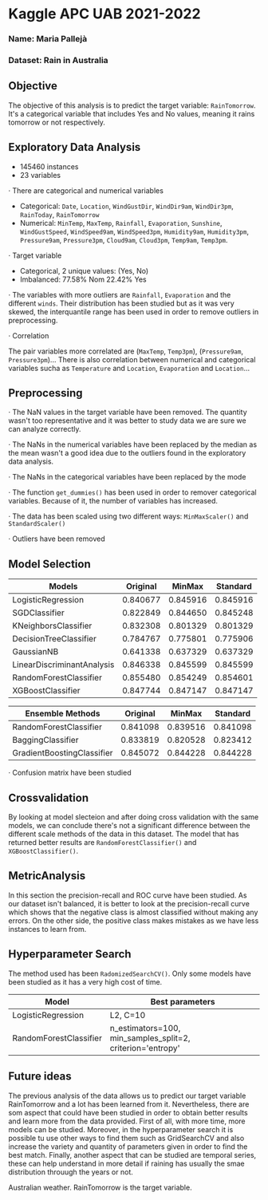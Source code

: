 # Kaggle APC UAB 2021-2022
### Name: Maria Pallejà
### Dataset: Rain in Australia

## Objective
The objective of this analysis is to predict the target variable: `RainTomorrow`. It's a categorical variable that includes Yes and No values, meaning it rains tomorrow or not respectively.

## Exploratory Data Analysis
- 145460 instances
- 23 variables

· There are categorical and numerical variables
- Categorical: `Date`, `Location`, `WindGustDir`, `WindDir9am`, `WindDir3pm`, `RainToday`, `RainTomorrow`
- Numerical: `MinTemp`, `MaxTemp`, `Rainfall`, `Evaporation`, `Sunshine`, `WindGustSpeed`, `WindSpeed9am`, `WindSpeed3pm`, `Humidity9am`, `Humidity3pm`, `Pressure9am`, `Pressure3pm`, `Cloud9am`, `Cloud3pm`, `Temp9am`, `Temp3pm`.

· Target variable
- Categorical, 2 unique values: (Yes, No)
- Imbalanced: 77.58% Nom 22.42% Yes

· The variables with more outliers are `Rainfall`, `Evaporation` and the different `winds`. Their distribution has been studied but as it was very skewed, the interquantile range has been used in order to remove outliers in preprocessing.

· Correlation

The pair variables more correlated are (`MaxTemp`, `Temp3pm`), (`Pressure9am`, `Pressure3pm`)...
There is also correlation between numerical and categorical variables sucha as `Temperature` and `Location`, `Evaporation` and `Location`...

## Preprocessing
· The NaN values in the target variable have been removed. The quantity wasn't too representative and it was better to study data we are sure we can analyze correctly.

· The NaNs in the numerical variables have been replaced by the median as the mean wasn't a good idea due to the outliers found in the exploratory data analysis.

· The NaNs in the categorical variables have been replaced by the mode

· The function ```get_dummies()``` has been used in order to remover categorical variables. Because of it, the number of variables has increased.

· The data has been scaled using two different ways: ```MinMaxScaler()``` and ```StandardScaler()```

· Outliers have been removed

## Model Selection
|Models|Original|MinMax|Standard|
|-----|-----|-----|-----|
|LogisticRegression|0.840677|0.845916|0.845916|
|SGDClassifier|0.822849|0.844650|0.845248|
|KNeighborsClassifier|0.832308|0.801329|0.801329|
|DecisionTreeClassifier|0.784767| 0.775801| 0.775906|
|GaussianNB|0.641338|0.637329|0.637329|
|LinearDiscriminantAnalysis|0.846338|0.845599|0.845599|
|RandomForestClassifier|0.855480|0.854249	| 0.854601|
|XGBoostClassifier|0.847744|0.847147|0.847147|

|Ensemble Methods | Original |MinMax|Standard|
|-------|------|------|------|
|RandomForestClassifier|0.841098|0.839516|0.841098|
|BaggingClassifier|0.833819|0.820528|0.823412|
|GradientBoostingClassifier|0.845072|0.844228|0.844228|

· Confusion matrix have been studied

## Crossvalidation
By looking at model slecteion and after doing cross validation with the same models, we can conclude there's not a significant difference between the different scale methods of the data in this dataset. The model that has returned better results are ```RandomForestClassifier()``` and ```XGBoostClassifier()```.

## MetricAnalysis
In this section the precision-recall and ROC curve have been studied. 
As our dataset isn't balanced, it is better to look at the precision-recall curve which shows that the negative class is almost classified without making any errors. On the other side, the positive class makes mistakes as we have less instances to learn from.

## Hyperparameter Search
The method used has been ```RadomizedSearchCV()```. Only some models have been studied as it has a very high cost of time.

|Model|Best parameters|
|----|-----|
|LogisticRegression| L2, C=10|
|RandomForestClassifier| n_estimators=100, min_samples_split=2, criterion='entropy'|


## Future ideas
The previous analysis of the data allows us to predict our target variable RainTomorrow and a lot has been learned from it. Nevertheless, there are som aspect that could have been studied in order to obtain better results and learn more from the data provided.
First of all, with more time, more models can be studied. Moreover, in the hyperparameter search it is possible tu use other ways to find them such as GridSearchCV and also increase the variety and quantity of parameters given in order to find the best match.
Finally, another aspect that can be studied are temporal series, these can help understand in more detail if raining has usually the smae distribution throuugh the years or not.

Australian weather. RainTomorrow is the target variable.
